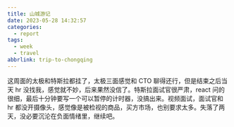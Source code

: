 ```yaml
---
title: 山城游记
date: 2023-05-28 14:32:57
categories:
  - report
tags:
  - week
  - travel
abbrlink: trip-to-chongqing
---
```


这周面的太极和特斯拉都挂了，太极三面感觉和 CTO 聊得还行，但是结束之后当天 hr 没找我，感觉就不妙，后来果然没信了。特斯拉面试官很严肃，react 问的很细，最后十分钟要写一个可以暂停的计时器，没搞出来。视频面试，面试官和 hr 都没开摄像头，感觉像是被检视的商品，买方市场，也别要求太多。失落了两天，没必要沉沦在负面情绪里，继续吧。
